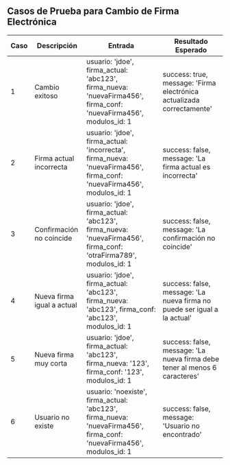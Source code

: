 ## Casos de Prueba para Cambio de Firma Electrónica

| Caso | Descripción | Entrada | Resultado Esperado |
|------|-------------|---------|-------------------|
| 1 | Cambio exitoso | usuario: 'jdoe', firma_actual: 'abc123', firma_nueva: 'nuevaFirma456', firma_conf: 'nuevaFirma456', modulos_id: 1 | success: true, message: 'Firma electrónica actualizada correctamente' |
| 2 | Firma actual incorrecta | usuario: 'jdoe', firma_actual: 'incorrecta', firma_nueva: 'nuevaFirma456', firma_conf: 'nuevaFirma456', modulos_id: 1 | success: false, message: 'La firma actual es incorrecta' |
| 3 | Confirmación no coincide | usuario: 'jdoe', firma_actual: 'abc123', firma_nueva: 'nuevaFirma456', firma_conf: 'otraFirma789', modulos_id: 1 | success: false, message: 'La confirmación no coincide' |
| 4 | Nueva firma igual a actual | usuario: 'jdoe', firma_actual: 'abc123', firma_nueva: 'abc123', firma_conf: 'abc123', modulos_id: 1 | success: false, message: 'La nueva firma no puede ser igual a la actual' |
| 5 | Nueva firma muy corta | usuario: 'jdoe', firma_actual: 'abc123', firma_nueva: '123', firma_conf: '123', modulos_id: 1 | success: false, message: 'La nueva firma debe tener al menos 6 caracteres' |
| 6 | Usuario no existe | usuario: 'noexiste', firma_actual: 'abc123', firma_nueva: 'nuevaFirma456', firma_conf: 'nuevaFirma456', modulos_id: 1 | success: false, message: 'Usuario no encontrado' |

